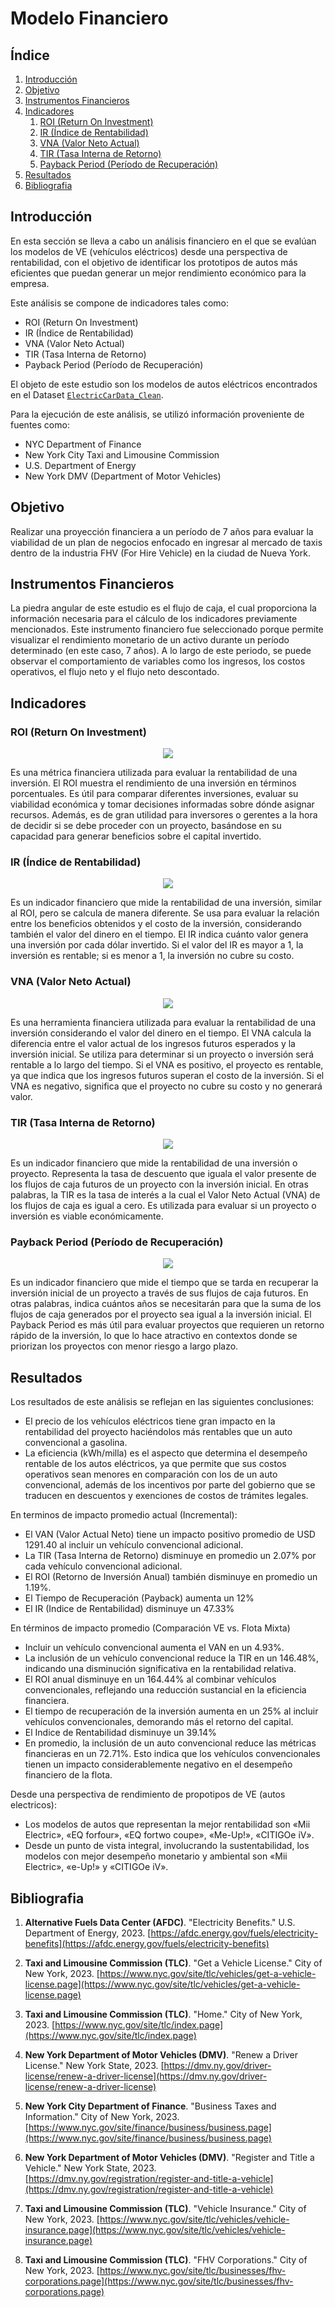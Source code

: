 # Modelo Financiero

## Índice

1. [Introducción](#introducción)
2. [Objetivo](#objetivo)
3. [Instrumentos Financieros](#instrumentos-financieros)
4. [Indicadores](#indicadores)
    1. [ROI (Return On Investment)](#roi-return-on-investment)
    2. [IR (Índice de Rentabilidad)](#ir-índice-de-rentabilidad)
    3. [VNA (Valor Neto Actual)](#vna-valor-neto-actual)
    4. [TIR (Tasa Interna de Retorno)](#tir-tasa-interna-de-retorno)
    5. [Payback Period (Período de Recuperación)](#payback-period-período-de-recuperación)
5. [Resultados](#resultados)
6. [Bibliografia](#Bibliografia)

## Introducción

En esta sección se lleva a cabo un análisis financiero en el que se evalúan los modelos de VE (vehículos eléctricos) desde una perspectiva de rentabilidad, con el objetivo de identificar los prototipos de autos más eficientes que puedan generar un mejor rendimiento económico para la empresa.

Este análisis se compone de indicadores tales como:
- ROI (Return On Investment)
- IR (Índice de Rentabilidad)
- VNA (Valor Neto Actual)
- TIR (Tasa Interna de Retorno)
- Payback Period (Período de Recuperación)

El objeto de este estudio son los modelos de autos eléctricos encontrados en el Dataset [`ElectricCarData_Clean`](/datasets/2.%20Depurados/ElectricCarData_Clean.csv).

Para la ejecución de este análisis, se utilizó información proveniente de fuentes como:
- NYC Department of Finance
- New York City Taxi and Limousine Commission
- U.S. Department of Energy
- New York DMV (Department of Motor Vehicles)

## Objetivo

Realizar una proyección financiera a un período de 7 años para evaluar la viabilidad de un plan de negocios enfocado en ingresar al mercado de taxis dentro de la industria FHV (For Hire Vehicle) en la ciudad de Nueva York.

## Instrumentos Financieros

La piedra angular de este estudio es el flujo de caja, el cual proporciona la información necesaria para el cálculo de los indicadores previamente mencionados. Este instrumento financiero fue seleccionado porque permite visualizar el rendimiento monetario de un activo durante un período determinado (en este caso, 7 años). A lo largo de este periodo, se puede observar el comportamiento de variables como los ingresos, los costos operativos, el flujo neto y el flujo neto descontado.

## Indicadores

### ROI (Return On Investment)

<p align="center">
<img src="../Images/ROI.png"style="max-width: 100%; height: auto";>
</p>

Es una métrica financiera utilizada para evaluar la rentabilidad de una inversión. El ROI muestra el rendimiento de una inversión en términos porcentuales. Es útil para comparar diferentes inversiones, evaluar su viabilidad económica y tomar decisiones informadas sobre dónde asignar recursos. Además, es de gran utilidad para inversores o gerentes a la hora de decidir si se debe proceder con un proyecto, basándose en su capacidad para generar beneficios sobre el capital invertido.

### IR (Índice de Rentabilidad)

<p align="center">
<img src="../Images/IR.png"  style="max-width: 100%; height: auto;">
</p>

Es un indicador financiero que mide la rentabilidad de una inversión, similar al ROI, pero se calcula de manera diferente. Se usa para evaluar la relación entre los beneficios obtenidos y el costo de la inversión, considerando también el valor del dinero en el tiempo. El IR indica cuánto valor genera una inversión por cada dólar invertido. Si el valor del IR es mayor a 1, la inversión es rentable; si es menor a 1, la inversión no cubre su costo.

### VNA (Valor Neto Actual)

<p align="center">
<img src="../Images/VNA.png"  style="max-width: 100%; height: auto;">
</p>

Es una herramienta financiera utilizada para evaluar la rentabilidad de una inversión considerando el valor del dinero en el tiempo. El VNA calcula la diferencia entre el valor actual de los ingresos futuros esperados y la inversión inicial. Se utiliza para determinar si un proyecto o inversión será rentable a lo largo del tiempo. Si el VNA es positivo, el proyecto es rentable, ya que indica que los ingresos futuros superan el costo de la inversión. Si el VNA es negativo, significa que el proyecto no cubre su costo y no generará valor.

### TIR (Tasa Interna de Retorno)

<p align="center">
<img src="../Images/TIR.png"  style="max-width: 100%; height: auto;">
</p>

Es un indicador financiero que mide la rentabilidad de una inversión o proyecto. Representa la tasa de descuento que iguala el valor presente de los flujos de caja futuros de un proyecto con la inversión inicial. En otras palabras, la TIR es la tasa de interés a la cual el Valor Neto Actual (VNA) de los flujos de caja es igual a cero. Es utilizada para evaluar si un proyecto o inversión es viable económicamente.

### Payback Period (Período de Recuperación)

<p align="center">
<img src="../Images/Payback.png"  style="max-width: 100%; height: auto;">
</p>

Es un indicador financiero que mide el tiempo que se tarda en recuperar la inversión inicial de un proyecto a través de sus flujos de caja futuros. En otras palabras, indica cuántos años se necesitarán para que la suma de los flujos de caja generados por el proyecto sea igual a la inversión inicial. El Payback Period es más útil para evaluar proyectos que requieren un retorno rápido de la inversión, lo que lo hace atractivo en contextos donde se priorizan los proyectos con menor riesgo a largo plazo.

## Resultados

Los resultados de este análisis se reflejan en las siguientes conclusiones:

- El precio de los vehículos eléctricos tiene gran impacto en la rentabilidad del proyecto haciéndolos más rentables que un auto convencional a gasolina.
- La eficiencia (kWh/milla) es el aspecto que determina el desempeño rentable de los autos eléctricos, ya que permite que sus costos operativos sean menores en comparación con los de un auto convencional, además de los incentivos por parte del gobierno que se traducen en descuentos y exenciones de costos de trámites legales.

En terminos de impacto promedio actual (Incremental):
-  El VAN (Valor Actual Neto) tiene un impacto positivo promedio de USD 1291.40 al incluir un vehículo convencional adicional.
-  La TIR (Tasa Interna de Retorno) disminuye en promedio un 2.07% por cada vehículo convencional adicional.
-  El ROI (Retorno de Inversión Anual) también disminuye en promedio un 1.19%.
-  El Tiempo de Recuperación (Payback) aumenta un 12%
-  El IR (Indice de Rentabilidad) disminuye un 47.33%
  
En términos de impacto promedio (Comparación VE vs. Flota Mixta)
-  Incluir un vehículo convencional aumenta el VAN en un 4.93%.
-  La inclusión de un vehículo convencional reduce la TIR en un 146.48%, indicando una disminución significativa en la rentabilidad relativa.
-  El ROI anual disminuye en un 164.44% al combinar vehículos convencionales, reflejando una reducción sustancial en la eficiencia financiera.
-  El tiempo de recuperación de la inversión aumenta en un 25% al incluir vehículos convencionales, demorando más el retorno del capital.
-  El Indice de Rentabilidad disminuye un 39.14%
-  En promedio, la inclusión de un auto convencional reduce las métricas financieras en un 72.71%. Esto indica que los vehículos convencionales tienen un impacto considerablemente negativo en el desempeño financiero de la flota.

Desde una perspectiva de rendimiento de propotipos de VE (autos electricos):
- Los modelos de autos que representan la mejor rentabilidad son «Mii Electric», «EQ forfour», «EQ fortwo coupe», «Me-Up!», «CITIGOe iV».
- Desde un punto de vista integral, involucrando la sustentabilidad, los modelos con mejor desempeño monetario y ambiental son «Mii Electric», «e-Up!» y «CITIGOe iV».

## Bibliografia

1. **Alternative Fuels Data Center (AFDC)**. "Electricity Benefits." U.S. Department of Energy, 2023. [https://afdc.energy.gov/fuels/electricity-benefits](https://afdc.energy.gov/fuels/electricity-benefits)
   
2. **Taxi and Limousine Commission (TLC)**. "Get a Vehicle License." City of New York, 2023. [https://www.nyc.gov/site/tlc/vehicles/get-a-vehicle-license.page](https://www.nyc.gov/site/tlc/vehicles/get-a-vehicle-license.page)
   
3. **Taxi and Limousine Commission (TLC)**. "Home." City of New York, 2023. [https://www.nyc.gov/site/tlc/index.page](https://www.nyc.gov/site/tlc/index.page)
   
4. **New York Department of Motor Vehicles (DMV)**. "Renew a Driver License." New York State, 2023. [https://dmv.ny.gov/driver-license/renew-a-driver-license](https://dmv.ny.gov/driver-license/renew-a-driver-license)
   
5. **New York City Department of Finance**. "Business Taxes and Information." City of New York, 2023. [https://www.nyc.gov/site/finance/business/business.page](https://www.nyc.gov/site/finance/business/business.page)
   
6. **New York Department of Motor Vehicles (DMV)**. "Register and Title a Vehicle." New York State, 2023. [https://dmv.ny.gov/registration/register-and-title-a-vehicle](https://dmv.ny.gov/registration/register-and-title-a-vehicle)
   
7. **Taxi and Limousine Commission (TLC)**. "Vehicle Insurance." City of New York, 2023. [https://www.nyc.gov/site/tlc/vehicles/vehicle-insurance.page](https://www.nyc.gov/site/tlc/vehicles/vehicle-insurance.page)
   
8. **Taxi and Limousine Commission (TLC)**. "FHV Corporations." City of New York, 2023. [https://www.nyc.gov/site/tlc/businesses/fhv-corporations.page](https://www.nyc.gov/site/tlc/businesses/fhv-corporations.page)

